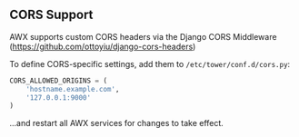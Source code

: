 ## CORS Support

AWX supports custom CORS headers via the Django CORS Middleware
(https://github.com/ottoyiu/django-cors-headers)

To define CORS-specific settings, add them to ``/etc/tower/conf.d/cors.py``:

```python
CORS_ALLOWED_ORIGINS = (
    'hostname.example.com',
    '127.0.0.1:9000'
)
```

...and restart all AWX services for changes to take effect.
